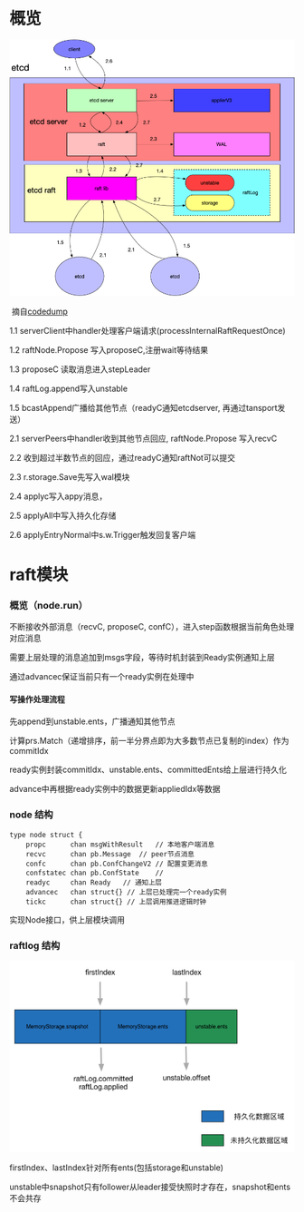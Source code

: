 # 概览

![etcd-server](./etcd-server.png)

​										                        摘自[codedump](https://www.codedump.info/post/20181125-etcd-server/)

1.1	serverClient中handler处理客户端请求(processInternalRaftRequestOnce)

1.2	raftNode.Propose 写入proposeC,注册wait等待结果

1.3	proposeC 读取消息进入stepLeader

1.4 raftLog.append写入unstable

1.5 bcastAppend广播给其他节点（readyC通知etcdserver, 再通过tansport发送）

2.1	serverPeers中handler收到其他节点回应, raftNode.Propose 写入recvC

2.2 收到超过半数节点的回应，通过readyC通知raftNot可以提交

2.3	r.storage.Save先写入wal模块

2.4	applyc写入appy消息，

2.5	applyAll中写入持久化存储

2.6	applyEntryNormal中s.w.Trigger触发回复客户端





# raft模块

### 概览（node.run）

不断接收外部消息（recvC, proposeC, confC），进入step函数根据当前角色处理对应消息

需要上层处理的消息追加到msgs字段，等待时机封装到Ready实例通知上层

通过advancec保证当前只有一个ready实例在处理中



#### 写操作处理流程

先append到unstable.ents，广播通知其他节点

计算prs.Match（递增排序，前一半分界点即为大多数节点已复制的index）作为commitIdx

ready实例封装commitIdx、unstable.ents、committedEnts给上层进行持久化

advance中再根据ready实例中的数据更新appliedIdx等数据

### node 结构

```
type node struct {
	propc      chan msgWithResult   // 本地客户端消息
	recvc      chan pb.Message	// peer节点消息
	confc      chan pb.ConfChangeV2	// 配置变更消息
	confstatec chan pb.ConfState	// 
	readyc     chan Ready	// 通知上层
	advancec   chan struct{} // 上层已处理完一个ready实例
	tickc      chan struct{} // 上层调用推进逻辑时钟
```

实现Node接口，供上层模块调用

### raftlog 结构

![raftlog](./raftlog.png)



firstIndex、lastIndex针对所有ents(包括storage和unstable)

unstable中snapshot只有follower从leader接受快照时才存在，snapshot和ents不会共存